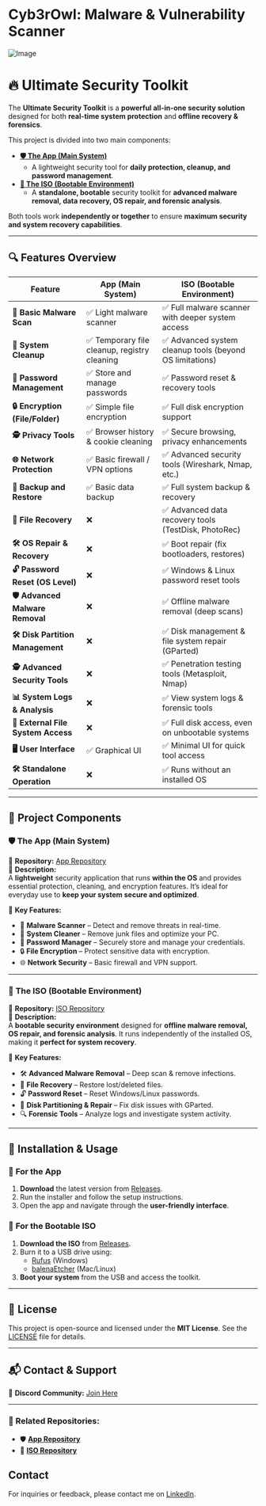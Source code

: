 # Cyb3rOwl: Malware & Vulnerability Scanner

![Image](https://github.com/user-attachments/assets/3a61aa30-a5d0-40cc-9b4a-a6744aac350b)

# 🔥 Ultimate Security Toolkit

The **Ultimate Security Toolkit** is a **powerful all-in-one security solution** designed for both **real-time system protection** and **offline recovery & forensics**. 

This project is divided into two main components:

- **[🛡️ The App (Main System)](#-the-app-main-system)**
  - A lightweight security tool for **daily protection, cleanup, and password management**.
- **[💾 The ISO (Bootable Environment)](#-the-iso-bootable-environment)**
  - A **standalone, bootable** security toolkit for **advanced malware removal, data recovery, OS repair, and forensic analysis**.

Both tools work **independently or together** to ensure **maximum security and system recovery capabilities**.

---

## 🔍 Features Overview

| **Feature**                        | **App (Main System)**                      | **ISO (Bootable Environment)**                                                 |
|------------------------------------|--------------------------------------------|-------------------------------------------------------------------------------|
| **🦠 Basic Malware Scan**           | ✅ Light malware scanner                    | ✅ Full malware scanner with deeper system access                              |
| **🧹 System Cleanup**               | ✅ Temporary file cleanup, registry cleaning | ✅ Advanced system cleanup tools (beyond OS limitations)                        |
| **🔑 Password Management**          | ✅ Store and manage passwords               | ✅ Password reset & recovery tools                                            |
| **🔒 Encryption (File/Folder)**      | ✅ Simple file encryption                   | ✅ Full disk encryption support                                               |
| **🕵️ Privacy Tools**                | ✅ Browser history & cookie cleaning        | ✅ Secure browsing, privacy enhancements                                      |
| **🌐 Network Protection**           | ✅ Basic firewall / VPN options             | ✅ Advanced security tools (Wireshark, Nmap, etc.)                             |
| **💾 Backup and Restore**           | ✅ Basic data backup                        | ✅ Full system backup & recovery                                              |
| **📂 File Recovery**                | ❌                                          | ✅ Advanced data recovery tools (TestDisk, PhotoRec)                          |
| **🛠 OS Repair & Recovery**         | ❌                                          | ✅ Boot repair (fix bootloaders, restores)                                    |
| **🔓 Password Reset (OS Level)**    | ❌                                          | ✅ Windows & Linux password reset tools                                       |
| **🛡️ Advanced Malware Removal**     | ❌                                          | ✅ Offline malware removal (deep scans)                                       |
| **🛠 Disk Partition Management**    | ❌                                          | ✅ Disk management & file system repair (GParted)                             |
| **🕵️ Advanced Security Tools**      | ❌                                          | ✅ Penetration testing tools (Metasploit, Nmap)                               |
| **📊 System Logs & Analysis**       | ❌                                          | ✅ View system logs & forensic tools                                          |
| **📂 External File System Access**  | ❌                                          | ✅ Full disk access, even on unbootable systems                               |
| **🖥️ User Interface**               | ✅ Graphical UI                             | ✅ Minimal UI for quick tool access                                           |
| **🛠 Standalone Operation**         | ❌                                          | ✅ Runs without an installed OS                                               |

---

## 📂 Project Components

### 🛡️ **The App (Main System)**
🔗 **Repository:** [App Repository](https://github.com/Cyb3rTyr/Cyb3rOwl/tree/main/Cyb3rOwl_client)  
📖 **Description:**  
A **lightweight** security application that runs **within the OS** and provides essential protection, cleaning, and encryption features. It’s ideal for everyday use to **keep your system secure and optimized**.

🔹 **Key Features:**
- 🦠 **Malware Scanner** – Detect and remove threats in real-time.
- 🧹 **System Cleaner** – Remove junk files and optimize your PC.
- 🔑 **Password Manager** – Securely store and manage your credentials.
- 🔒 **File Encryption** – Protect sensitive data with encryption.
- 🌐 **Network Security** – Basic firewall and VPN support.

---

### 💾 **The ISO (Bootable Environment)**
🔗 **Repository:** [ISO Repository](https://github.com/Cyb3rTyr/Cyb3rOwl/tree/main/Cyb3rOwl_entreprise)  
📖 **Description:**  
A **bootable security environment** designed for **offline malware removal, OS repair, and forensic analysis**. It runs independently of the installed OS, making it **perfect for system recovery**.

🔹 **Key Features:**
- 🛠 **Advanced Malware Removal** – Deep scan & remove infections.
- 💾 **File Recovery** – Restore lost/deleted files.
- 🔓 **Password Reset** – Reset Windows/Linux passwords.
- 🔧 **Disk Partitioning & Repair** – Fix disk issues with GParted.
- 🔍 **Forensic Tools** – Analyze logs and investigate system activity.

---

## 🚀 Installation & Usage

### 🔹 **For the App**
1. **Download** the latest version from [Releases](#).
2. Run the installer and follow the setup instructions.
3. Open the app and navigate through the **user-friendly interface**.

### 🔹 **For the Bootable ISO**
1. **Download the ISO** from [Releases](#).
2. Burn it to a USB drive using:
   - [Rufus](https://rufus.ie) (Windows)
   - [balenaEtcher](https://www.balena.io/etcher/) (Mac/Linux)
3. **Boot your system** from the USB and access the toolkit.

---

## 📜 License
This project is open-source and licensed under the **MIT License**. See the [LICENSE](LICENSE) file for details.

---

## 📬 Contact & Support
💬 **Discord Community:** [Join Here](https://discord.gg/RHaFkNyV)

---

### 🔗 Related Repositories:
- 🛡️ **[App Repository](Cyb3rOwl_client/README.md)**
- 💾 **[ISO Repository](Cyb3rOwl_entreprise/README.md)**

## Contact
For inquiries or feedback, please contact me on [LinkedIn](https://www.linkedin.com/in/rodrigo-marques-sa-9589772bb/).
